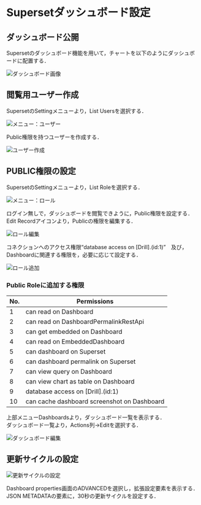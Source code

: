 # Supersetダッシュボード設定
## ダッシュボード公開
Supersetのダッシュボード機能を用いて，チャートを以下のようにダッシュボードに配置する．  

![ダッシュボード画像](image/dashboard.png)

## 閲覧用ユーザー作成
SupersetのSettingメニューより，List Usersを選択する．  

![メニュー：ユーザー](image/menu_user.png)

Public権限を持つユーザーを作成する．  

![ユーザー作成](image/user_free.png)

## PUBLIC権限の設定
SupersetのSettingメニューより，List Roleを選択する．  

![メニュー：ロール](image/menu_role.png)

ログイン無しで，ダッシュボードを閲覧できように，Public権限を設定する．  
Edit Recordアイコンより，Publicの権限を編集する．  

![ロール編集](image/role_edit.png)

コネクションへのアクセス権限“database access on [Drill].(id:1)”　及び，Dashboardに関連する権限を，必要に応じて設定する．

![ロール追加](image/role.png)

### Public Roleに追加する権限
|No.|Permissions|
|----|-----|
|1|can read on Dashboard|
|2|can read on DashboardPermalinkRestApi|
|3|can get embedded on Dashboard|
|4|can read on EmbeddedDashboard|
|5|can dashboard on Superset|
|6|can dashboard permalink on Superset|
|7|can view query on Dashboard|
|8|can view chart as table on Dashboard|
|9|database access on [Drill].(id:1)|
|10|can cache dashboard screenshot on Dashboard|

上部メニューDashboardsより，ダッシュボード一覧を表示する．  
ダッシュボード一覧より，Actions列→Editを選択する．  

![ダッシュボード編集](image/dashboard_edit.png)

## 更新サイクルの設定
![更新サイクルの設定](image/refresh.png)

Dashboard properties画面のADVANCEDを選択し，拡張設定要素を表示する．  
JSON METADATAの要素に，30秒の更新サイクルを設定する．  

